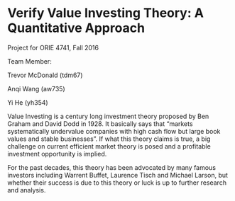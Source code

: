 # Verify Value Investing Theory: A Quantitative Approach
Project for ORIE 4741, Fall 2016

Team Member:

Trevor McDonald (tdm67)

Anqi Wang (aw735)

Yi He (yh354)

  Value Investing is a century long investment theory proposed by Ben Graham and David Dodd
in 1928. It basically says that “markets systematically undervalue companies with high cash flow
but large book values and stable businesses”. If what this theory claims is true, a big challenge on
current efficient market theory is posed and a profitable investment opportunity is implied.

  For the past decades, this theory has been advocated by many famous investors including
Warrent Buffet, Laurence Tisch and Michael Larson, but whether their success is due to this
theory or luck is up to further research and analysis.
